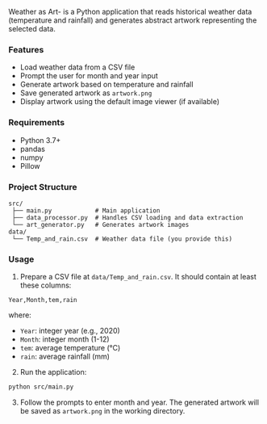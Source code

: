 Weather as Art- is a Python application that reads historical weather data (temperature and rainfall) and generates abstract artwork representing the selected data.

### Features

- Load weather data from a CSV file
- Prompt the user for month and year input
- Generate artwork based on temperature and rainfall
- Save generated artwork as `artwork.png`
- Display artwork using the default image viewer (if available)

### Requirements

- Python 3.7+
- pandas
- numpy
- Pillow

### Project Structure

```
src/
 ├── main.py            # Main application
 ├── data_processor.py  # Handles CSV loading and data extraction
 └── art_generator.py   # Generates artwork images
data/
 └── Temp_and_rain.csv  # Weather data file (you provide this)
```

### Usage

1. Prepare a CSV file at `data/Temp_and_rain.csv`. It should contain at least these columns:

```
Year,Month,tem,rain
```

where:

* `Year`: integer year (e.g., 2020)
* `Month`: integer month (1-12)
* `tem`: average temperature (°C)
* `rain`: average rainfall (mm)

2. Run the application:

```bash
python src/main.py
```

3. Follow the prompts to enter month and year. The generated artwork will be saved as `artwork.png` in the working directory.
